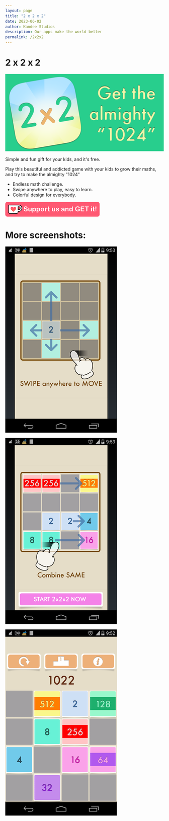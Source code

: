 ```yaml
---
layout: page
title: "2 x 2 x 2"
date: 2023-06-02
author: Kandee Studios
description: Our apps make the world better
permalink: /2x2x2
---
```


# 2 x 2 x 2

![Banner](/docs/assets/2x2x2/feature_ad.png)

Simple and fun gift for your kids, and it's free.

Play this beautiful and addicted game with your kids to grow their maths, and try to make the almighty "1024"

- Endless math challenge.
- Swipe anywhere to play, easy to learn.
- Colorful design for everybody.

[![Support Us and Get It](/docs/assets/general/support-us-and-get-it.png)](https://ko-fi.com/s/2ab4c4ce30)

# More screenshots:

![Screenshot1](/docs/assets/2x2x2/screenshot_1.png)

![Screenshot2](/docs/assets/2x2x2/screenshot_2.png)

![Screenshot3](/docs/assets/2x2x2/screenshot_3.png)
